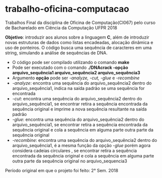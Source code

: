 # trabalho-oficina-computacao
Trabalhos Final da disciplina de Oficina de Computação(CI067) pelo curso de Bacharelado em Ciência da Computação UFPR 2018 

**Objetivo**: introduzir aos alunos sobre a linguagem **C**, além de introduzir novas estruturas de dados como listas encadeadas, alocação dinâmica e uso de ponteiros. O código busca uma sequência de caracteres em uma string, simulando a análise de sequências de DNA.

- O código pode ser compilado utilizando o comando **make**
- Pode ser executado com o comando **./DNAcrack -opção arquivo_sequência1 arquivo_sequência2 arquivo_sequência3**
- Argumento **opção** pode ser *-analyze, -cut, -glue* e *-recombine*
- *-analyze*: encontra uma sequência do arquivo_sequência2 dentro do arquivo_sequência1, indica na saída padrão se uma sequência for encontrada
- *-cut*: encontra uma sequência do arquivo_sequência2 dentro do arquivo_sequência1, se encontrar retira a sequência encontrada da sequência original e imprime a nova sequência resultante na saída padrão
- *-glue*: encontra uma sequência do arquivo_sequência2 dentro do arquivo_sequência1, se encontrar retira a sequência encontrada da sequência original e cola a sequência em alguma parte outra parte da sequência original
- *-recombine*: encontra uma sequência do arquivo_sequência2 dentro do arquivo_sequência1, é a mesma função da opção *-glue* porém agora considera cadeias circulares , se encontrar retira a sequência encontrada da sequência original e cola a sequência em alguma parte outra parte da sequência original no arquivo_sequencia3
  
Período original em que o projeto foi feito: 2° Sem. 2018
